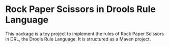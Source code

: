 # Rock Paper Scissors in Drools Rule Language

This package is a toy project to implement the rules of Rock Paper Scissors in
DRL, the Drools Rule Language.  It is structured as a Maven project.